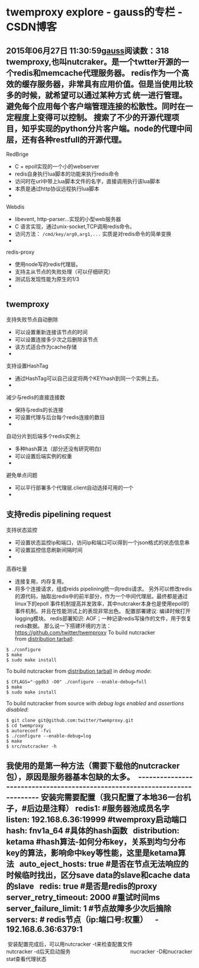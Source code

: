 # twemproxy explore - gauss的专栏 - CSDN博客
2015年06月27日 11:30:59[gauss](https://me.csdn.net/mathlmx)阅读数：318
twemproxy,也叫nutcraker。是一个twtter开源的一个redis和memcache代理服务器。 redis作为一个高效的缓存服务器，非常具有应用价值。但是当使用比较多的时候，就希望可以通过某种方式 统一进行管理。避免每个应用每个客户端管理连接的松散性。同时在一定程度上变得可以控制。 搜索了不少的开源代理项目，知乎实现的python分片客户端。node的代理中间层，还有各种restfull的开源代理。
- 
RedBrige
- C + epoll实现的一个小的webserver
- redis自身执行lua脚本的功能来执行redis命令
- 访问时在url中带上lua脚本文件的名字，直接调用执行该lua脚本
- 本质是通过http协议远程执行lua脚本
- 
Webdis
- libevent, http-parser...实现的小型web服务器
- C 语言实现，通过unix-socket,TCP调用redis命令。
- 访问方法： `/cmd/key/arg0,arg1,...` 实质是对redis命令的简单变换
- 
redis-proxy
- 使用node写的redis代理层。
- 支持主从节点的失败处理（可以仔细研究）
- 测试后发现性能为原生的1/3
- 
twemproxy
- 
支持失败节点自动删除
- 可以设置重新连接该节点的时间
- 可以设置连接多少次之后删除该节点
- 该方式适合作为cache存储
- 
支持设置HashTag
- 通过HashTag可以自己设定将两个KEYhash到同一个实例上去。
- 
减少与redis的直接连接数
- 保持与redis的长连接
- 可设置代理与后台每个redis连接的数目
- 
自动分片到后端多个redis实例上
- 多种hash算法（部分还没有研究明白)
- 可以设置后端实例的权重
- 
避免单点问题
- 可以平行部署多个代理层.client自动选择可用的一个
- 
支持redis pipelining request
- 
支持状态监控
- 可设置状态监控ip和端口，访问ip和端口可以得到一个json格式的状态信息串
- 可设置监控信息刷新间隔时间
- 
高吞吐量
- 连接复用，内存复用。
- 将多个连接请求，组成reids pipelining统一向redis请求。
另外可以修改redis的源代码，抽取出redis中的前半部分，作为一个中间代理层。最终都是通过linux下的epoll 事件机制提高并发效率，其中nutcraker本身也是使用epoll的事件机制。并且在性能测试上的表现非常出色。
配置部署建议: 编译时候打开logging模块。
redis部署知识: AOF；一种记录redis写操作的文件，用于恢复redis数据。
那么说一下搭建环境的方法：https://github.com/twitter/twemproxy
To build nutcracker from [distribution tarball](http://code.google.com/p/twemproxy/downloads/list):
```
$ ./configure
$ make
$ sudo make install
```
To build nutcracker from [distribution tarball](http://code.google.com/p/twemproxy/downloads/list) in *debug mode*:
```
$ CFLAGS="-ggdb3 -O0" ./configure --enable-debug=full
$ make
$ sudo make install
```
To build nutcracker from source with *debug logs enabled* and *assertions disabled*:
```
$ git clone git@github.com:twitter/twemproxy.git
$ cd twemproxy
$ autoreconf -fvi
$ ./configure --enable-debug=log
$ make
$ src/nutcracker -h
```
我使用的是第一种方法（需要下载他的nutcracker包），原因是服务器基本包缺的太多。
 ---------------------------------------------------------------------------
安装完需要配置（我只配置了本地36一台机子，#后边是注释）
redis1: #服务器池成员名字
  listen: 192.168.6.36:19999 #twemproxy启动端口
  hash: fnv1a_64 #具体的hash函数
  distribution: ketama #hash算法-如何分布key，关系到均匀分布key的算法，影响命中key等性能，这里是ketama算法
  auto_eject_hosts: true #是否在节点无法响应的时候临时找出，区分save data的slave和cache data的slave
  redis: true #是否是redis的proxy
  server_retry_timeout: 2000 #重试时间ms
  server_failure_limit: 1 #节点故障多少次后摘除
  servers: # redis节点（ip:端口号:权重）
   - 192.168.6.36:6379:1
-----------------------------------------------------------------------------------
 安装配置完成后，可以用nutcracker -t来检查配置文件
                                        nutcracker -d后天启动服务
                                        nucracker -D和nucracker stat查看代理状态

